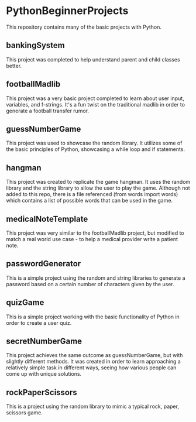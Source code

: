 # PythonBeginnerProjects

This repository contains many of the basic projects with Python.

## bankingSystem

This project was completed to help understand parent and child classes better.

## footballMadlib

This project was a very basic project completed to learn about user input, variables, and f-strings. It's a fun twist on the traditional madlib in order to generate a football transfer rumor.

## guessNumberGame

This project was used to showcase the random library. It utilizes some of the basic principles of Python, showcasing a while loop and if statements.

## hangman

This project was created to replicate the game hangman. It uses the random library and the string library to allow the user to play the game. Although not added to this repo, there is a file referenced (from words import words) which contains a list of possible words that can be used in the game.

## medicalNoteTemplate

This project was very similar to the footballMadlib project, but modified to match a real world use case - to help a medical provider write a patient note.

## passwordGenerator

This is a simple project using the random and string libraries to generate a password based on a certain number of characters given by the user.

## quizGame

This is a simple project working with the basic functionality of Python in order to create a user quiz.

## secretNumberGame

This project achieves the same outcome as guessNumberGame, but with slightly different methods. It was created in order to learn approaching a relatively simple task in different ways, seeing how various people can come up with unique solutions.

## rockPaperScissors

This is a project using the random library to mimic a typical rock, paper, scissors game.

